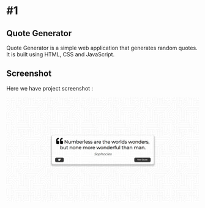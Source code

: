 # #1

## Quote Generator

Quote Generator is a simple web application that generates random quotes. It is built using HTML, CSS and JavaScript.

## Screenshot
Here we have project screenshot :

![screenshot](screenshot.jpeg)
